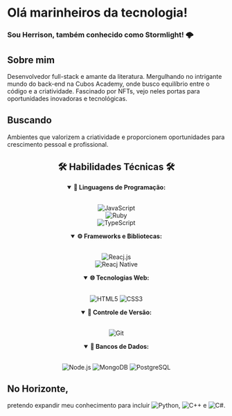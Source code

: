 # Olá marinheiros da tecnologia!  

### Sou Herrison, também conhecido como Stormlight! 🌩️

 ## Sobre mim
Desenvolvedor full-stack e amante da literatura. Mergulhando no intrigante mundo do back-end na Cubos Academy, onde busco equilíbrio entre o código e a criatividade. Fascinado por NFTs, vejo neles portas para oportunidades inovadoras e tecnológicas.


## Buscando 
Ambientes que valorizem a criatividade e proporcionem oportunidades para crescimento pessoal e profissional.  

 <div align = "center">
 
 <h2 align="center">🛠️ Habilidades Técnicas 🛠️</h2>

 <details open>
<summary><b>🚀 Linguagens de Programação:</b></summary>
<br>
  
![JavaScript](https://img.shields.io/badge/JavaScript-323330?style=for-the-badge&logo=javascript&logoColor=F7DF1E)  
![Ruby](https://img.shields.io/badge/Ruby-CC342D?style=for-the-badge&logo=ruby&logoColor=white)  
![TypeScript](https://img.shields.io/badge/TypeScript-007ACC?style=for-the-badge&logo=typescript&logoColor=white)
</details>

<details open>
<summary><b>⚙️ Frameworks e Bibliotecas:</b></summary>
<br>
 
![Reacj.js](https://img.shields.io/badge/React-20232A?style=for-the-badge&logo=react&logoColor=61DAFB)  
![Reacj Native](https://img.shields.io/badge/React_Native-20232A?style=for-the-badge&logo=react&logoColor=61DAFB)  

 </details>

 <details open>
<summary><b>🌐 Tecnologias Web:</b></summary>
<br>
 
![HTML5](https://img.shields.io/badge/HTML5-E34F26?style=for-the-badge&logo=html5&logoColor=white)
![CSS3](https://img.shields.io/badge/CSS3-1572B6?style=for-the-badge&logo=css3&logoColor=white)
 
 </details>

<details open>
<summary><b>📜 Controle de Versão:</b></summary>
<br>
 
![Git](https://img.shields.io/badge/GIT-E44C30?style=for-the-badge&logo=git&logoColor=white)
 
 </details>

 <details open>
<summary><b>💽 Bancos de Dados:</b></summary>
<br>
 

![Node.js](https://img.shields.io/badge/Node%20js-339933?style=for-the-badge&logo=nodedotjs&logoColor=white)
![MongoDB](https://img.shields.io/badge/MongoDB-4EA94B?style=for-the-badge&logo=mongodb&logoColor=white)
![PostgreSQL](https://img.shields.io/badge/PostgreSQL-316192?style=for-the-badge&logo=postgresql&logoColor=white)

 </details>
 
 


</div>

## No Horizonte,
pretendo expandir meu conhecimento para incluir ![Python](https://img.shields.io/badge/Python-FFD43B?style=for-the-badge&logo=python&logoColor=blue),  ![C++](https://img.shields.io/badge/C%2B%2B-00599C?style=for-the-badge&logo=c%2B%2B&logoColor=white) e ![C#](https://img.shields.io/badge/C%23-239120?style=for-the-badge&logo=c-sharp&logoColor=white).
